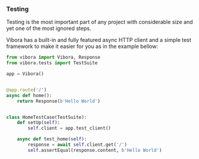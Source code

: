 ### Testing

Testing is the most important part of any project with considerable
size and yet one of the most ignored steps.

Vibora has a built-in and fully featured async HTTP client and
a simple test framework to make it easier for you as in the example bellow:

```py
from vibora import Vibora, Response
from vibora.tests import TestSuite

app = Vibora()


@app.route('/')
async def home():
    return Response(b'Hello World')


class HomeTestCase(TestSuite):
    def setUp(self):
        self.client = app.test_client()

    async def test_home(self):
        response = await self.client.get('/')
        self.assertEqual(response.content, b'Hello World')
```

